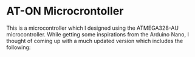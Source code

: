 # AT-ON Microcrontoller
This is a microcontroller which I designed using the ATMEGA328-AU microcontroller. While getting some inspirations from the Arduino Nano, I thought of coming up with a much updated version which includes the following:

